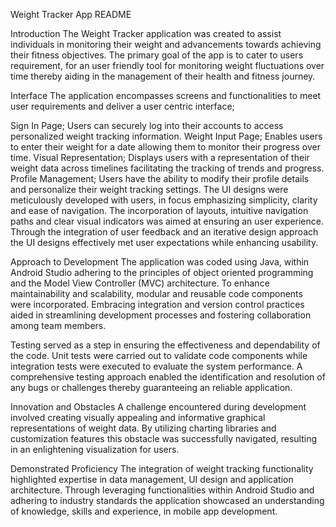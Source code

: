 Weight Tracker App README


Introduction
The Weight Tracker application was created to assist individuals in monitoring their weight and advancements towards achieving their fitness objectives. The primary goal of the app is to cater to users requirement, for an user friendly tool for monitoring weight fluctuations over time thereby aiding in the management of their health and fitness journey.

Interface
The application encompasses screens and functionalities to meet user requirements and deliver a user centric interface;

Sign In Page; Users can securely log into their accounts to access personalized weight tracking information.
Weight Input Page; Enables users to enter their weight for a date allowing them to monitor their progress over time.
Visual Representation; Displays users with a representation of their weight data across timelines facilitating the tracking of trends and progress.
Profile Management; Users have the ability to modify their profile details and personalize their weight tracking settings.
The UI designs were meticulously developed with users, in focus emphasizing simplicity, clarity and ease of navigation. The incorporation of layouts, intuitive navigation paths and clear visual indicators was aimed at ensuring an user experience. Through the integration of user feedback and an iterative design approach the UI designs effectively met user expectations while enhancing usability.

Approach to Development
The application was coded using Java, within Android Studio adhering to the principles of object oriented programming and the Model View Controller (MVC) architecture. To enhance maintainability and scalability, modular and reusable code components were incorporated. Embracing integration and version control practices aided in streamlining development processes and fostering collaboration among team members.

Testing served as a step in ensuring the effectiveness and dependability of the code. Unit tests were carried out to validate code components while integration tests were executed to evaluate the system performance. A comprehensive testing approach enabled the identification and resolution of any bugs or challenges thereby guaranteeing an reliable application.

Innovation and Obstacles
A challenge encountered during development involved creating visually appealing and informative graphical representations of weight data. By utilizing charting libraries and customization features this obstacle was successfully navigated, resulting in an enlightening visualization for users.

Demonstrated Proficiency
The integration of weight tracking functionality highlighted expertise in data management, UI design and application architecture. Through leveraging functionalities within Android Studio and adhering to industry standards the application showcased an understanding of knowledge, skills and experience, in mobile app development.
